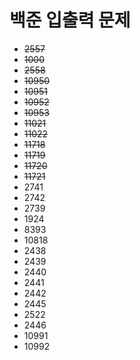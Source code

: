 # 백준 입출력 문제
- ~~2557~~
- ~~1000~~
- ~~2558~~
- ~~10950~~
- ~~10951~~
- ~~10952~~
- ~~10953~~
- ~~11021~~
- ~~11022~~
- ~~11718~~
- ~~11719~~
- ~~11720~~
- ~~11721~~
- 2741
- 2742
- 2739
- 1924
- 8393
- 10818
- 2438
- 2439
- 2440
- 2441
- 2442
- 2445
- 2522
- 2446
- 10991
- 10992
